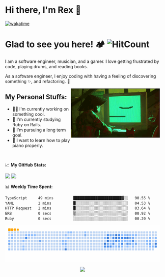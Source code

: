# Hi there, I'm Rex 👋
[![wakatime](https://wakatime.com/badge/user/018d1ba7-722c-427f-950e-84280e461875.svg)](https://wakatime.com/@018d1ba7-722c-427f-950e-84280e461875)
# Glad to see you here! 🏕️ ![HitCount](https://hits.dwyl.com/rextumlos/rextumlos.svg?style=flat-square)

I am a software engineer, musician, and a gamer. I love getting frustrated by code, playing drums, and reading books.

As a software engineer, I enjoy coding with having a feeling of discovering something ✨, and refactoring. 🧹

<img align="right" alt="GIF" src="https://github.com/rextumlos/rextumlos/blob/main/assets/stray-programming.gif?raw=true" width="290" height="160" />

## My Personal Stuffs:
- 👨‍💻 I'm currently working on something cool.
- 🚀 I'm currently studying Ruby on Rails.
- 🏁 I'm pursuing a long term goal.
- 🎹 I want to learn how to play piano properly.

<br>

📈 **My GitHub Stats:**
<p>
  <img height="180em" src="https://github-readme-stats.vercel.app/api?username=rextumlos&show_icons=true&theme=dark&show=prs_merged,prs_merged_percentage&hide=stars&hide_border=true" />
  <img height="180em" src="https://github-readme-stats.vercel.app/api/top-langs/?username=rextumlos&exclude_repo=KNN-Image-Classification&show_icons=true&hide_border=true&layout=compact&langs_count=8&theme=dark"/>
</p>

📊 **Weekly Time Spent:**
<!--START_SECTION:waka-->

```txt
TypeScript     49 mins         ██████████████████████▓░░   90.55 %
YAML           2 mins          █░░░░░░░░░░░░░░░░░░░░░░░░   04.53 %
HTTP Request   2 mins          █░░░░░░░░░░░░░░░░░░░░░░░░   03.64 %
ERB            0 secs          ▒░░░░░░░░░░░░░░░░░░░░░░░░   00.92 %
Ruby           0 secs          ░░░░░░░░░░░░░░░░░░░░░░░░░   00.20 %
```

<!--END_SECTION:waka-->
<picture>
  <source
    media="(prefers-color-scheme: dark)"
    srcset="https://github.com/rextumlos/rextumlos/blob/manual-run-output/docker/github-contribution-grid-snake-dark.svg"
  />
  <source
    media="(prefers-color-scheme: light)"
    srcset="https://github.com/rextumlos/rextumlos/blob/manual-run-output/docker/github-contribution-grid-snake.svg"
  />
  <img
    alt="github contribution grid snake animation"
    src="https://github.com/rextumlos/rextumlos/blob/manual-run-output/docker/github-contribution-grid-snake.gif"
  />
</picture>

<p align="center">
  <img src="https://capsule-render.vercel.app/api?type=waving&color=gradient&height=100&section=footer"/>
</p>